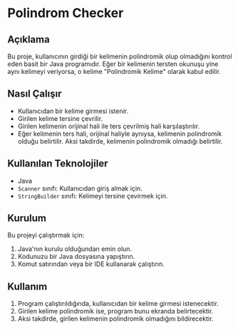 # Polindrom Checker

## Açıklama
Bu proje, kullanıcının girdiği bir kelimenin polindromik olup olmadığını kontrol eden basit bir Java programıdır. Eğer bir kelimenin tersten okunuşu yine aynı kelimeyi veriyorsa, o kelime "Polindromik Kelime" olarak kabul edilir.

## Nasıl Çalışır
- Kullanıcıdan bir kelime girmesi istenir.
- Girilen kelime tersine çevrilir.
- Girilen kelimenin orijinal hali ile ters çevrilmiş hali karşılaştırılır.
- Eğer kelimenin ters hali, orijinal haliyle aynıysa, kelimenin polindromik olduğu belirtilir. Aksi takdirde, kelimenin polindromik olmadığı belirtilir.

## Kullanılan Teknolojiler
- Java
- `Scanner` sınıfı: Kullanıcıdan giriş almak için.
- `StringBuilder` sınıfı: Kelimeyi tersine çevirmek için.

## Kurulum
Bu projeyi çalıştırmak için:
1. Java'nın kurulu olduğundan emin olun.
2. Kodunuzu bir Java dosyasına yapıştırın.
3. Komut satırından veya bir IDE kullanarak çalıştırın.

## Kullanım
1. Program çalıştırıldığında, kullanıcıdan bir kelime girmesi istenecektir.
2. Girilen kelime polindromik ise, program bunu ekranda belirtecektir.
3. Aksi takdirde, girilen kelimenin polindromik olmadığını bildirecektir.
